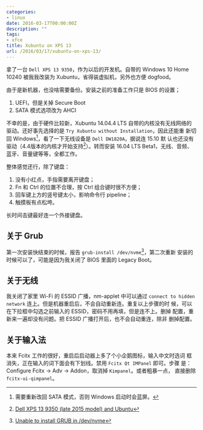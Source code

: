 ```yaml
---
categories:
- linux
date: 2016-03-17T00:00:00Z
description: ""
tags:
- xfce
title: Xubuntu on XPS 13
url: /2016/03/17/xubuntu-on-xps-13/
---
```



拿了一台 `Dell XPS 13 9350`，作为以后的开发机。自带的 Windows 10 Home
10240 被我我改装为 Xubuntu，省得装虚拟机，另外也方便 dogfood。

由于是新机器，也没啥需要备份。安装之前的准备工作只是 BIOS 的设置；

1. UEFI，但是关掉 Secure Boot
2. SATA 模式选项改为 AHCI

不幸的是，由于硬件比较新，Xubuntu 14.04.4 LTS 自带的内核没有无线网络的
驱动。还好事先选择的是 `Try Xubuntu without Installation`，因此还能重
新切回 Windows[^1]，看了一下无线设备是 `Dell DW1820A`，据说连 15.10 默
认也还没有驱动（4.4版本的内核才开始支持[^2]）。转而安装 16.04 LTS
 Beta1，无线、音频、蓝牙、音量键等等，全都工作。

整体感觉还行，除了键盘：

1. 没有小红点，手指需要离开键盘；
2. Fn 和 Ctrl 的位置不合理，按 Ctrl 组合键时很不方便；
3. 回车键上方的竖号键太小，影响命令行 pipeline；
4. 触摸板有点松垮。

长时间击键最好连一个外接键盘。

## 关于 Grub

第一次安装快结束的时候，报告 `grub-install /dev/nvme`[^3]，第二次重新
安装的时候可以了，可能是因为我关闭了 BIOS 里面的 Legacy Boot。

## 关于无线

我关闭了家里 Wi-Fi 的 ESSID 广播，nm-applet 中可以通过 `connect to
hidden network` 连上。但是机器重启后，不会自动重新连。重复以上步骤的时
候，可以在下拉框中勾选之前输入的 ESSID，密码不用再填，但是连不上。删掉
配置，重新来一遍却没有问题。把 ESSID 广播打开后，也不会自动重连，除非
删掉配置。

## 关于输入法

本来 Fcitx 工作的很好，重启后启动器上多了个小企鹅图标，输入中文时选词
框消失，正在输入的词下面会有下划线。禁用 `Fcitx Qt IMPanel` 即可。步骤
是：Configure Fcitx -> Adv -> Addon，取消掉 `Kimpanel`。或者粗暴一点，
直接删除 `fcitx-ui-qimpanel`。

[^1]:需要重新改回 SATA 模式，否则 Windows 启动时会蓝屏。
[^2]:[Dell XPS 13 9350 (late 2015 model) and Ubuntu](https://jultech.wordpress.com/2015/11/11/dell-xps-13-9350-late-2015-model-and-ubuntu/)
[^3]:[Unable to install GRUB in /dev/nvme](https://askubuntu.com/questions/696999/unable-to-install-grub-in-dev-nvme)
